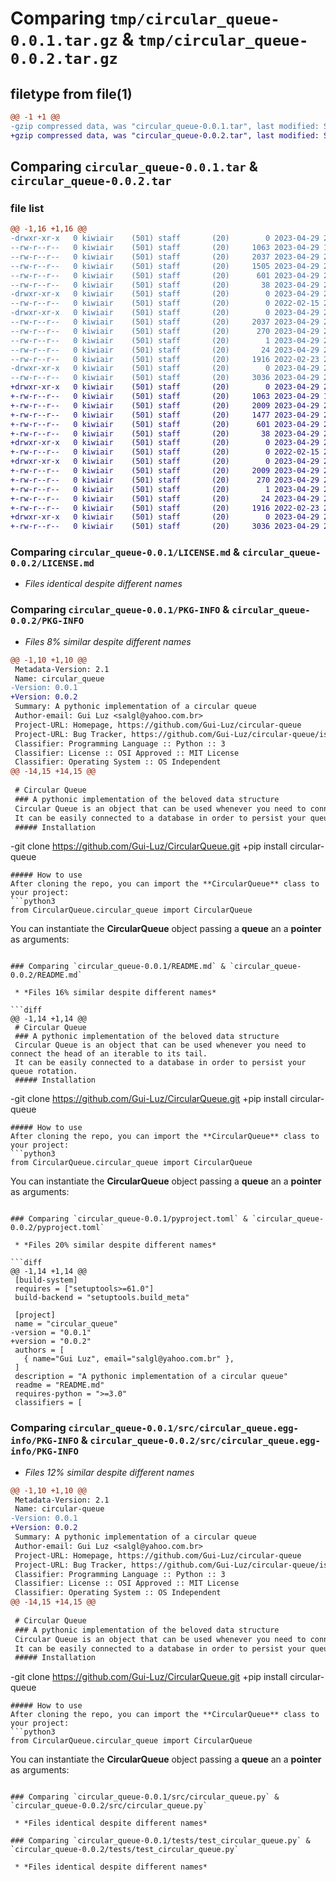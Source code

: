 # Comparing `tmp/circular_queue-0.0.1.tar.gz` & `tmp/circular_queue-0.0.2.tar.gz`

## filetype from file(1)

```diff
@@ -1 +1 @@
-gzip compressed data, was "circular_queue-0.0.1.tar", last modified: Sat Apr 29 20:52:51 2023, max compression
+gzip compressed data, was "circular_queue-0.0.2.tar", last modified: Sat Apr 29 21:13:05 2023, max compression
```

## Comparing `circular_queue-0.0.1.tar` & `circular_queue-0.0.2.tar`

### file list

```diff
@@ -1,16 +1,16 @@
-drwxr-xr-x   0 kiwiair    (501) staff       (20)        0 2023-04-29 20:52:51.570249 circular_queue-0.0.1/
--rw-r--r--   0 kiwiair    (501) staff       (20)     1063 2023-04-29 16:01:30.000000 circular_queue-0.0.1/LICENSE.md
--rw-r--r--   0 kiwiair    (501) staff       (20)     2037 2023-04-29 20:52:51.569786 circular_queue-0.0.1/PKG-INFO
--rw-r--r--   0 kiwiair    (501) staff       (20)     1505 2023-04-29 20:40:48.000000 circular_queue-0.0.1/README.md
--rw-r--r--   0 kiwiair    (501) staff       (20)      601 2023-04-29 20:52:35.000000 circular_queue-0.0.1/pyproject.toml
--rw-r--r--   0 kiwiair    (501) staff       (20)       38 2023-04-29 20:52:51.570373 circular_queue-0.0.1/setup.cfg
-drwxr-xr-x   0 kiwiair    (501) staff       (20)        0 2023-04-29 20:52:51.567573 circular_queue-0.0.1/src/
--rw-r--r--   0 kiwiair    (501) staff       (20)        0 2022-02-15 23:10:08.000000 circular_queue-0.0.1/src/__init__.py
-drwxr-xr-x   0 kiwiair    (501) staff       (20)        0 2023-04-29 20:52:51.568988 circular_queue-0.0.1/src/circular_queue.egg-info/
--rw-r--r--   0 kiwiair    (501) staff       (20)     2037 2023-04-29 20:52:51.000000 circular_queue-0.0.1/src/circular_queue.egg-info/PKG-INFO
--rw-r--r--   0 kiwiair    (501) staff       (20)      270 2023-04-29 20:52:51.000000 circular_queue-0.0.1/src/circular_queue.egg-info/SOURCES.txt
--rw-r--r--   0 kiwiair    (501) staff       (20)        1 2023-04-29 20:52:51.000000 circular_queue-0.0.1/src/circular_queue.egg-info/dependency_links.txt
--rw-r--r--   0 kiwiair    (501) staff       (20)       24 2023-04-29 20:52:51.000000 circular_queue-0.0.1/src/circular_queue.egg-info/top_level.txt
--rw-r--r--   0 kiwiair    (501) staff       (20)     1916 2022-02-23 20:51:22.000000 circular_queue-0.0.1/src/circular_queue.py
-drwxr-xr-x   0 kiwiair    (501) staff       (20)        0 2023-04-29 20:52:51.569355 circular_queue-0.0.1/tests/
--rw-r--r--   0 kiwiair    (501) staff       (20)     3036 2023-04-29 20:39:44.000000 circular_queue-0.0.1/tests/test_circular_queue.py
+drwxr-xr-x   0 kiwiair    (501) staff       (20)        0 2023-04-29 21:13:05.292709 circular_queue-0.0.2/
+-rw-r--r--   0 kiwiair    (501) staff       (20)     1063 2023-04-29 16:01:30.000000 circular_queue-0.0.2/LICENSE.md
+-rw-r--r--   0 kiwiair    (501) staff       (20)     2009 2023-04-29 21:13:05.292430 circular_queue-0.0.2/PKG-INFO
+-rw-r--r--   0 kiwiair    (501) staff       (20)     1477 2023-04-29 21:08:17.000000 circular_queue-0.0.2/README.md
+-rw-r--r--   0 kiwiair    (501) staff       (20)      601 2023-04-29 21:12:51.000000 circular_queue-0.0.2/pyproject.toml
+-rw-r--r--   0 kiwiair    (501) staff       (20)       38 2023-04-29 21:13:05.292791 circular_queue-0.0.2/setup.cfg
+drwxr-xr-x   0 kiwiair    (501) staff       (20)        0 2023-04-29 21:13:05.290641 circular_queue-0.0.2/src/
+-rw-r--r--   0 kiwiair    (501) staff       (20)        0 2022-02-15 23:10:08.000000 circular_queue-0.0.2/src/__init__.py
+drwxr-xr-x   0 kiwiair    (501) staff       (20)        0 2023-04-29 21:13:05.291700 circular_queue-0.0.2/src/circular_queue.egg-info/
+-rw-r--r--   0 kiwiair    (501) staff       (20)     2009 2023-04-29 21:13:05.000000 circular_queue-0.0.2/src/circular_queue.egg-info/PKG-INFO
+-rw-r--r--   0 kiwiair    (501) staff       (20)      270 2023-04-29 21:13:05.000000 circular_queue-0.0.2/src/circular_queue.egg-info/SOURCES.txt
+-rw-r--r--   0 kiwiair    (501) staff       (20)        1 2023-04-29 21:13:05.000000 circular_queue-0.0.2/src/circular_queue.egg-info/dependency_links.txt
+-rw-r--r--   0 kiwiair    (501) staff       (20)       24 2023-04-29 21:13:05.000000 circular_queue-0.0.2/src/circular_queue.egg-info/top_level.txt
+-rw-r--r--   0 kiwiair    (501) staff       (20)     1916 2022-02-23 20:51:22.000000 circular_queue-0.0.2/src/circular_queue.py
+drwxr-xr-x   0 kiwiair    (501) staff       (20)        0 2023-04-29 21:13:05.291961 circular_queue-0.0.2/tests/
+-rw-r--r--   0 kiwiair    (501) staff       (20)     3036 2023-04-29 20:39:44.000000 circular_queue-0.0.2/tests/test_circular_queue.py
```

### Comparing `circular_queue-0.0.1/LICENSE.md` & `circular_queue-0.0.2/LICENSE.md`

 * *Files identical despite different names*

### Comparing `circular_queue-0.0.1/PKG-INFO` & `circular_queue-0.0.2/PKG-INFO`

 * *Files 8% similar despite different names*

```diff
@@ -1,10 +1,10 @@
 Metadata-Version: 2.1
 Name: circular_queue
-Version: 0.0.1
+Version: 0.0.2
 Summary: A pythonic implementation of a circular queue
 Author-email: Gui Luz <salgl@yahoo.com.br>
 Project-URL: Homepage, https://github.com/Gui-Luz/circular-queue
 Project-URL: Bug Tracker, https://github.com/Gui-Luz/circular-queue/issues
 Classifier: Programming Language :: Python :: 3
 Classifier: License :: OSI Approved :: MIT License
 Classifier: Operating System :: OS Independent
@@ -14,15 +14,15 @@
 
 # Circular Queue
 ### A pythonic implementation of the beloved data structure
 Circular Queue is an object that can be used whenever you need to connect the head of an iterable to its tail. 
 It can be easily connected to a database in order to persist your queue rotation.  
 ##### Installation
 ```
-git clone https://github.com/Gui-Luz/CircularQueue.git
+pip install circular-queue
 ```
 ##### How to use
 After cloning the repo, you can import the **CircularQueue** class to your project:
 ```python3
 from CircularQueue.circular_queue import CircularQueue
 ```
 You can instantiate the **CircularQueue** object passing a **queue** an a **pointer** as arguments:
```

### Comparing `circular_queue-0.0.1/README.md` & `circular_queue-0.0.2/README.md`

 * *Files 16% similar despite different names*

```diff
@@ -1,14 +1,14 @@
 # Circular Queue
 ### A pythonic implementation of the beloved data structure
 Circular Queue is an object that can be used whenever you need to connect the head of an iterable to its tail. 
 It can be easily connected to a database in order to persist your queue rotation.  
 ##### Installation
 ```
-git clone https://github.com/Gui-Luz/CircularQueue.git
+pip install circular-queue
 ```
 ##### How to use
 After cloning the repo, you can import the **CircularQueue** class to your project:
 ```python3
 from CircularQueue.circular_queue import CircularQueue
 ```
 You can instantiate the **CircularQueue** object passing a **queue** an a **pointer** as arguments:
```

### Comparing `circular_queue-0.0.1/pyproject.toml` & `circular_queue-0.0.2/pyproject.toml`

 * *Files 20% similar despite different names*

```diff
@@ -1,14 +1,14 @@
 [build-system]
 requires = ["setuptools>=61.0"]
 build-backend = "setuptools.build_meta"
 
 [project]
 name = "circular_queue"
-version = "0.0.1"
+version = "0.0.2"
 authors = [
   { name="Gui Luz", email="salgl@yahoo.com.br" },
 ]
 description = "A pythonic implementation of a circular queue"
 readme = "README.md"
 requires-python = ">=3.0"
 classifiers = [
```

### Comparing `circular_queue-0.0.1/src/circular_queue.egg-info/PKG-INFO` & `circular_queue-0.0.2/src/circular_queue.egg-info/PKG-INFO`

 * *Files 12% similar despite different names*

```diff
@@ -1,10 +1,10 @@
 Metadata-Version: 2.1
 Name: circular-queue
-Version: 0.0.1
+Version: 0.0.2
 Summary: A pythonic implementation of a circular queue
 Author-email: Gui Luz <salgl@yahoo.com.br>
 Project-URL: Homepage, https://github.com/Gui-Luz/circular-queue
 Project-URL: Bug Tracker, https://github.com/Gui-Luz/circular-queue/issues
 Classifier: Programming Language :: Python :: 3
 Classifier: License :: OSI Approved :: MIT License
 Classifier: Operating System :: OS Independent
@@ -14,15 +14,15 @@
 
 # Circular Queue
 ### A pythonic implementation of the beloved data structure
 Circular Queue is an object that can be used whenever you need to connect the head of an iterable to its tail. 
 It can be easily connected to a database in order to persist your queue rotation.  
 ##### Installation
 ```
-git clone https://github.com/Gui-Luz/CircularQueue.git
+pip install circular-queue
 ```
 ##### How to use
 After cloning the repo, you can import the **CircularQueue** class to your project:
 ```python3
 from CircularQueue.circular_queue import CircularQueue
 ```
 You can instantiate the **CircularQueue** object passing a **queue** an a **pointer** as arguments:
```

### Comparing `circular_queue-0.0.1/src/circular_queue.py` & `circular_queue-0.0.2/src/circular_queue.py`

 * *Files identical despite different names*

### Comparing `circular_queue-0.0.1/tests/test_circular_queue.py` & `circular_queue-0.0.2/tests/test_circular_queue.py`

 * *Files identical despite different names*

